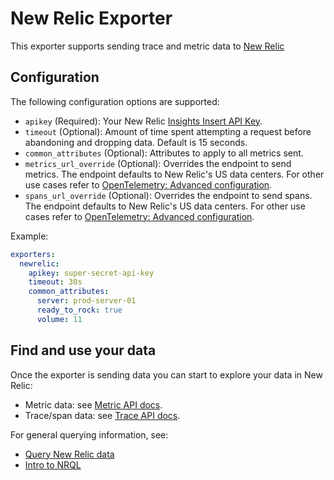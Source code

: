 # New Relic Exporter

This exporter supports sending trace and metric data to [New Relic](https://newrelic.com/)

## Configuration

The following configuration options are supported:

* `apikey` (Required): Your New Relic [Insights Insert API Key](https://docs.newrelic.com/docs/insights/insights-data-sources/custom-data/send-custom-events-event-api#register).
* `timeout` (Optional): Amount of time spent attempting a request before abandoning and dropping data. Default is 15 seconds.
* `common_attributes` (Optional): Attributes to apply to all metrics sent.
* `metrics_url_override` (Optional): Overrides the endpoint to send metrics.
  The endpoint defaults to New Relic's US data centers. For other use cases
  refer to
  [OpenTelemetry: Advanced configuration](https://docs.newrelic.com/docs/integrations/open-source-telemetry-integrations/opentelemetry/opentelemetry-advanced-configuration#h2-change-endpoints).
* `spans_url_override` (Optional): Overrides the endpoint to send spans.
  The endpoint defaults to New Relic's US data centers. For other use cases
  refer to
  [OpenTelemetry: Advanced configuration](https://docs.newrelic.com/docs/integrations/open-source-telemetry-integrations/opentelemetry/opentelemetry-advanced-configuration#h2-change-endpoints).

Example:

```yaml
exporters:
  newrelic:
    apikey: super-secret-api-key
    timeout: 30s
    common_attributes:
      server: prod-server-01
      ready_to_rock: true
      volume: 11
```


## Find and use your data

Once the exporter is sending data you can start to explore your data in New Relic:

- Metric data: see [Metric API docs](https://docs.newrelic.com/docs/data-ingest-apis/get-data-new-relic/metric-api/introduction-metric-api#find-data).
- Trace/span data: see [Trace API docs](https://docs.newrelic.com/docs/understand-dependencies/distributed-tracing/trace-api/introduction-trace-api#view-data).

For general querying information, see:

- [Query New Relic data](https://docs.newrelic.com/docs/using-new-relic/data/understand-data/query-new-relic-data)
- [Intro to NRQL](https://docs.newrelic.com/docs/query-data/nrql-new-relic-query-language/getting-started/nrql-syntax-clauses-functions)
